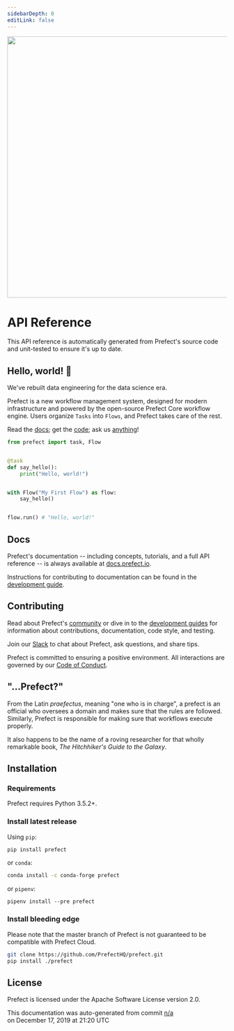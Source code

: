 ```yaml
---
sidebarDepth: 0
editLink: false
---
```



<div align="center" style="margin-bottom:40px;">
<img src="/assets/prefect-logo-full-gradient.svg"  width=600 >
</div>

# API Reference

This API reference is automatically generated from Prefect's source code and unit-tested to ensure it's up to date.


## Hello, world! 👋

We've rebuilt data engineering for the data science era.

Prefect is a new workflow management system, designed for modern infrastructure and powered by the open-source Prefect Core workflow engine. Users organize `Tasks` into `Flows`, and Prefect takes care of the rest.

Read the [docs](https://docs.prefect.io); get the [code](#installation); ask us [anything](https://join.slack.com/t/prefect-community/shared_invite/enQtODQ3MTA2MjI4OTgyLTliYjEyYzljNTc2OThlMDE4YmViYzk3NDU4Y2EzMWZiODM0NmU3NjM0NjIyNWY0MGIxOGQzODMxNDMxYWYyOTE)!

```python
from prefect import task, Flow


@task
def say_hello():
    print("Hello, world!")


with Flow("My First Flow") as flow:
    say_hello()


flow.run() # "Hello, world!"
```

## Docs

Prefect's documentation -- including concepts, tutorials, and a full API reference -- is always available at [docs.prefect.io](https://docs.prefect.io).

Instructions for contributing to documentation can be found in the [development guide](https://docs.prefect.io/core/development/documentation.html).

## Contributing

Read about Prefect's [community](https://docs.prefect.io/core/community.html) or dive in to the [development guides](https://docs.prefect.io/core/development/overview.html) for information about contributions, documentation, code style, and testing.

Join our [Slack](https://join.slack.com/t/prefect-community/shared_invite/enQtODQ3MTA2MjI4OTgyLTliYjEyYzljNTc2OThlMDE4YmViYzk3NDU4Y2EzMWZiODM0NmU3NjM0NjIyNWY0MGIxOGQzODMxNDMxYWYyOTE) to chat about Prefect, ask questions, and share tips.

Prefect is committed to ensuring a positive environment. All interactions are governed by our [Code of Conduct](https://docs.prefect.io/core/code_of_conduct.html).

## "...Prefect?"

From the Latin _praefectus_, meaning "one who is in charge", a prefect is an official who oversees a domain and makes sure that the rules are followed. Similarly, Prefect is responsible for making sure that workflows execute properly.

It also happens to be the name of a roving researcher for that wholly remarkable book, _The Hitchhiker's Guide to the Galaxy_.

## Installation

### Requirements

Prefect requires Python 3.5.2+.

### Install latest release

Using `pip`:

```bash
pip install prefect
```

or `conda`:

```bash
conda install -c conda-forge prefect
```

or `pipenv`:
```
pipenv install --pre prefect
```

### Install bleeding edge

Please note that the master branch of Prefect is not guaranteed to be compatible with Prefect Cloud.

```bash
git clone https://github.com/PrefectHQ/prefect.git
pip install ./prefect
```

## License

Prefect is licensed under the Apache Software License version 2.0.
<p class="auto-gen">This documentation was auto-generated from commit <a href='https://github.com/PrefectHQ/prefect/commit/n/a'>n/a</a> </br>on December 17, 2019 at 21:20 UTC</p>